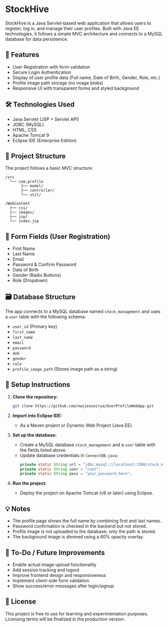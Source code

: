 # StockHive

StockHive is a Java Servlet-based web application that allows users to register, log in, and manage their user profiles. Built with Java EE technologies, it follows a simple MVC architecture and connects to a MySQL database for data persistence.

## 🚀 Features

- User Registration with form validation  
- Secure Login Authentication  
- Display of user profile data (Full name, Date of Birth, Gender, Role, etc.)
- Profile image path storage (no image blobs)
- Responsive UI with transparent forms and styled background

## 🛠 Technologies Used

- Java Servlet (JSP + Servlet API)
- JDBC (MySQL)
- HTML, CSS
- Apache Tomcat 9
- Eclipse IDE (Enterprise Edition)

## 📁 Project Structure

The project follows a basic MVC structure:

```
/src
  └── com.profile
       ├── model/
       ├── controller/
       └── util/
       
/WebContent
  ├── css/
  ├── images/
  ├── jsp/
  └── index.jsp
```

## 🧾 Form Fields (User Registration)

- First Name  
- Last Name  
- Email  
- Password & Confirm Password  
- Date of Birth  
- Gender (Radio Buttons)  
- Role (Dropdown)  

## 🗃 Database Structure

The app connects to a MySQL database named `stock_management` and uses a `user` table with the following schema:

- `user_id` (Primary key)  
- `first_name`  
- `last_name`  
- `email`  
- `password`  
- `dob`  
- `gender`  
- `role`  
- `profile_image_path` (Stores image path as a string)

## 🔧 Setup Instructions

1. **Clone the repository:**
   ```bash
   git clone https://github.com/nwijesooirya/UserProfileWebApp.git
   ```

2. **Import into Eclipse IDE:**
   - As a Maven project or Dynamic Web Project (Java EE).

3. **Set up the database:**
   - Create a MySQL database `stock_management` and a `user` table with the fields listed above.
   - Update database credentials in `ConnectDB.java`:
     ```java
     private static String url = "jdbc:mysql://localhost:3306/stock_management";
     private static String user = "root";
     private static String pass = "your_password_here";
     ```

4. **Run the project:**
   - Deploy the project on Apache Tomcat (v9 or later) using Eclipse.

## 💡 Notes

- The profile page shows the full name by combining first and last names.
- Password confirmation is checked in the backend but not stored.
- Profile image is not uploaded to the database; only the path is stored.
- The background image is dimmed using a 60% opacity overlay.

## 📌 To-Do / Future Improvements

- Enable actual image upload functionality  
- Add session tracking and logout  
- Improve frontend design and responsiveness  
- Implement client-side form validation  
- Show success/error messages after login/signup  

## 📄 License

This project is free to use for learning and experimentation purposes. Licensing terms will be finalized in the production version.
